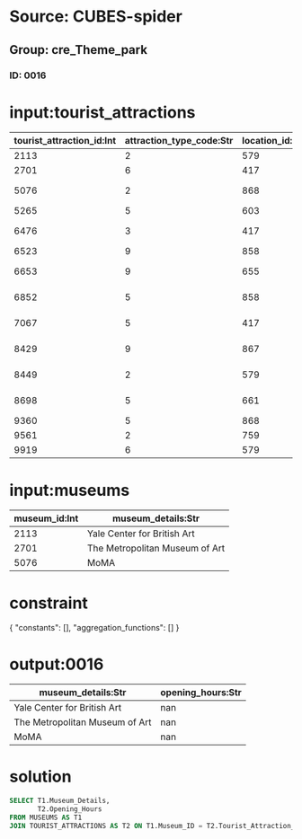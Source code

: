 # Source: CUBES-spider
## Group: cre_Theme_park
### ID: 0016

# input:tourist_attractions

| tourist_attraction_id:Int | attraction_type_code:Str | location_id:Int | how_to_get_there:Str | name:Str | description:Str | opening_hours:Str | other_details:Str |
|---|---|---|---|---|---|---|---|
| 2113 | 2 | 579 | bus | art museum | nan | nan | nan |
| 2701 | 6 | 417 | walk | UK gallery | nan | nan | nan |
| 5076 | 2 | 868 | shuttle | flying elephant | nan | nan | nan |
| 5265 | 5 | 603 | bus | film festival | nan | nan | nan |
| 6476 | 3 | 417 | shuttle | US museum | nan | nan | nan |
| 6523 | 9 | 858 | walk | fun games | nan | nan | nan |
| 6653 | 9 | 655 | walk | history gallery | nan | nan | nan |
| 6852 | 5 | 858 | walk | exploration trial | nan | nan | nan |
| 7067 | 5 | 417 | bus | haunted mansion | nan | nan | nan |
| 8429 | 9 | 867 | walk | presidents hall | nan | nan | nan |
| 8449 | 2 | 579 | bus | impressions de France | nan | nan | nan |
| 8698 | 5 | 661 | bus | jungle cruise | nan | nan | nan |
| 9360 | 5 | 868 | shuttle | fun shops | nan | nan | nan |
| 9561 | 2 | 759 | bus | cafe | nan | nan | nan |
| 9919 | 6 | 579 | shuttle | parking | nan | nan | nan |

# input:museums

| museum_id:Int | museum_details:Str |
|---|---|
| 2113 | Yale Center for British Art |
| 2701 | The Metropolitan Museum of Art |
| 5076 | MoMA |

# constraint

{
  "constants": [],
  "aggregation_functions": []
}

# output:0016

| museum_details:Str | opening_hours:Str |
|---|---|
| Yale Center for British Art | nan |
| The Metropolitan Museum of Art | nan |
| MoMA | nan |

# solution

```sql
SELECT T1.Museum_Details,
       T2.Opening_Hours
FROM MUSEUMS AS T1
JOIN TOURIST_ATTRACTIONS AS T2 ON T1.Museum_ID = T2.Tourist_Attraction_ID
```
